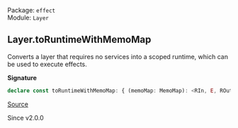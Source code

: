 Package: `effect`<br />
Module: `Layer`<br />

## Layer.toRuntimeWithMemoMap

Converts a layer that requires no services into a scoped runtime, which can
be used to execute effects.

**Signature**

```ts
declare const toRuntimeWithMemoMap: { (memoMap: MemoMap): <RIn, E, ROut>(self: Layer<ROut, E, RIn>) => Effect.Effect<Runtime.Runtime<ROut>, E, Scope.Scope | RIn>; <RIn, E, ROut>(self: Layer<ROut, E, RIn>, memoMap: MemoMap): Effect.Effect<Runtime.Runtime<ROut>, E, Scope.Scope | RIn>; }
```

[Source](https://github.com/Effect-TS/effect/tree/main/packages/effect/src/Layer.ts#L824)

Since v2.0.0